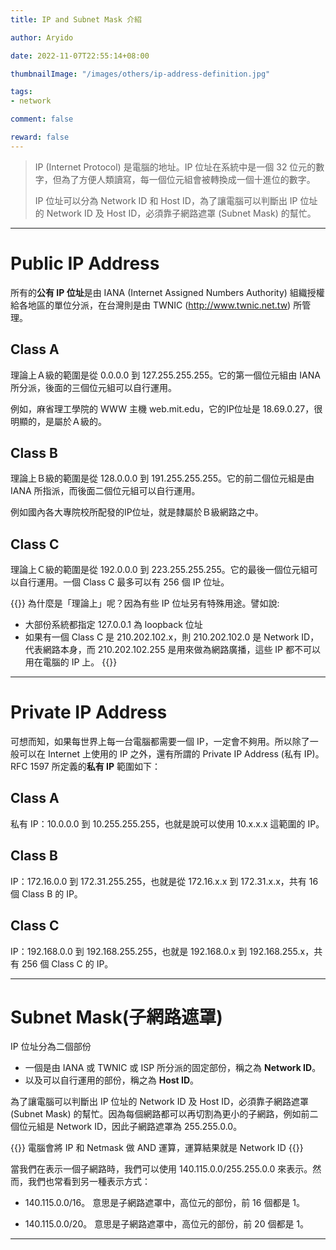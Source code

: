 ```yaml
---
title: IP and Subnet Mask 介紹

author: Aryido

date: 2022-11-07T22:55:14+08:00

thumbnailImage: "/images/others/ip-address-definition.jpg"

tags:
- network

comment: false

reward: false
---
```

<!--BODY-->
> IP (Internet Protocol) 是電腦的地址。IP 位址在系統中是一個 32 位元的數字，但為了方便人類讀寫，每一個位元組會被轉換成一個十進位的數字。
>
> IP 位址可以分為 Network ID 和 Host ID，為了讓電腦可以判斷出 IP 位址的 Network ID 及 Host ID，必須靠子網路遮罩 (Subnet Mask) 的幫忙。
<!--more-->

---

# Public IP Address

所有的**公有 IP 位址**是由 IANA (Internet Assigned Numbers Authority) 組織授權給各地區的單位分派，在台灣則是由 TWNIC (http://www.twnic.net.tw) 所管理。

## Class A
理論上Ａ級的範圍是從 0.0.0.0 到 127.255.255.255。它的第一個位元組由 IANA 所分派，後面的三個位元組可以自行運用。

例如，麻省理工學院的 WWW 主機 web.mit.edu，它的IP位址是 18.69.0.27，很明顯的，是屬於Ａ級的。

## Class B
理論上Ｂ級的範圍是從 128.0.0.0 到 191.255.255.255。它的前二個位元組是由 IANA 所指派，而後面二個位元組可以自行運用。

例如國內各大專院校所配發的IP位址，就是隸屬於Ｂ級網路之中。

## Class C
理論上Ｃ級的範圍是從 192.0.0.0 到 223.255.255.255。它的最後一個位元組可以自行運用。一個 Class C 最多可以有 256 個 IP 位址。

{{<alert warning>}}
為什麼是「理論上」呢？因為有些 IP 位址另有特殊用途。譬如說:
- 大部份系統都指定 127.0.0.1 為 loopback 位址
- 如果有一個 Class C 是 210.202.102.x，則 210.202.102.0 是 Network ID，代表網路本身，而 210.202.102.255 是用來做為網路廣播，這些 IP 都不可以用在電腦的 IP 上。
{{</alert>}}

---

# Private IP Address

可想而知，如果每世界上每一台電腦都需要一個 IP，一定會不夠用。所以除了一般可以在 Internet 上使用的 IP 之外，還有所謂的 Private IP Address (私有 IP)。RFC 1597 所定義的**私有 IP** 範圍如下：

## Class A
私有 IP：10.0.0.0 到 10.255.255.255，也就是說可以使用 10.x.x.x 這範圍的 IP。

## Class B
IP：172.16.0.0 到 172.31.255.255，也就是從 172.16.x.x 到 172.31.x.x，共有 16 個 Class B 的 IP。

## Class C
IP：192.168.0.0 到 192.168.255.255，也就是 192.168.0.x 到 192.168.255.x，共有 256 個 Class C 的 IP。

---

# Subnet Mask(子網路遮罩)
IP 位址分為二個部份
- 一個是由 IANA 或 TWNIC 或 ISP 所分派的固定部份，稱之為 **Network ID**。
- 以及可以自行運用的部份，稱之為 **Host ID**。

為了讓電腦可以判斷出 IP 位址的 Network ID 及 Host ID，必須靠子網路遮罩 (Subnet Mask) 的幫忙。因為每個網路都可以再切割為更小的子網路，例如前二個位元組是 Network ID，因此子網路遮罩為 255.255.0.0。

{{<alert info>}}
電腦會將 IP 和 Netmask 做 AND 運算，運算結果就是 Network ID
{{</alert>}}

當我們在表示一個子網路時，我們可以使用 140.115.0.0/255.255.0.0 來表示。然而，我們也常看到另一種表示方式：
- 140.115.0.0/16。
意思是子網路遮罩中，高位元的部份，前 16 個都是 1。

- 140.115.0.0/20。
意思是子網路遮罩中，高位元的部份，前 20 個都是 1。

---
